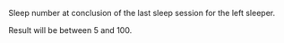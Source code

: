 Sleep number at conclusion of the last sleep session for the left sleeper.

Result will be between 5 and 100.